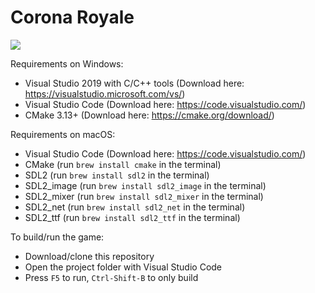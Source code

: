 # Corona Royale
![](https://github.com/Mill3nium/hi1038-project/blob/master/Corona_Royale_Preview.gif?raw=true)

Requirements on Windows:
* Visual Studio 2019 with C/C++ tools (Download here: https://visualstudio.microsoft.com/vs/)
* Visual Studio Code (Download here: https://code.visualstudio.com/)
* CMake 3.13+ (Download here: https://cmake.org/download/)

Requirements on macOS:
* Visual Studio Code (Download here: https://code.visualstudio.com/)
* CMake (run `brew install cmake` in the terminal)
* SDL2 (run `brew install sdl2` in the terminal)
* SDL2_image (run `brew install sdl2_image` in the terminal)
* SDL2_mixer (run `brew install sdl2_mixer` in the terminal)
* SDL2_net (run `brew install sdl2_net` in the terminal)
* SDL2_ttf (run `brew install sdl2_ttf` in the terminal)

To build/run the game:
* Download/clone this repository
* Open the project folder with Visual Studio Code
* Press `F5` to run, `Ctrl-Shift-B` to only build
